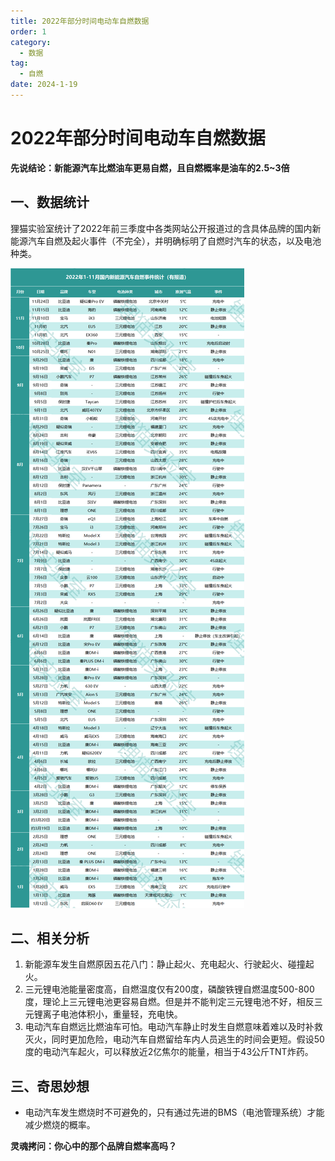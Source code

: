 ```yaml
---
title: 2022年部分时间电动车自燃数据
order: 1
category:
  - 数据
tag:
  - 自燃
date: 2024-1-19
---
```




# 2022年部分时间电动车自燃数据

**先说结论：新能源汽车比燃油车更易自燃，且自燃概率是油车的2.5~3倍**

## 一、数据统计

狸猫实验室统计了2022年前三季度中各类网站公开报道过的含具体品牌的国内新能源汽车自燃及起火事件（不完全），并明确标明了自燃时汽车的状态，以及电池种类。



![2022年1-11月国内新能源汽车自燃事件](images/2022年部分时间电动车自燃数据/1.png)





## 二、相关分析

1. 新能源车发生自燃原因五花八门：静止起火、充电起火、行驶起火、碰撞起火。
2. 三元锂电池能量密度高，自燃温度仅有200度，磷酸铁锂自燃温度500-800度，理论上三元锂电池更容易自燃。但是并不能判定三元锂电池不好，相反三元锂离子电池体积小，重量轻，充电快。
3. 电动汽车自燃远比燃油车可怕。电动汽车静止时发生自燃意味着难以及时补救灭火，同时更加危险，电动汽车自燃留给车内人员逃生的时间会更短。假设50度的电动汽车起火，可以释放近2亿焦尔的能量，相当于43公斤TNT炸药。

## 三、奇思妙想

- 电动汽车发生燃烧时不可避免的，只有通过先进的BMS（电池管理系统）才能减少燃烧的概率。

**灵魂拷问：你心中的那个品牌自燃率高吗？**
